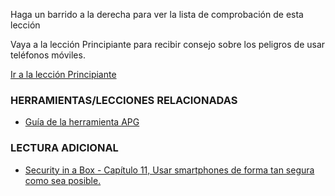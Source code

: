 [Title]: # (¿Y ahora qué?)
[Order]: # (12)

Haga un barrido a la derecha para ver la lista de comprobación de esta lección

Vaya a la lección Principiante para recibir consejo sobre los peligros de usar teléfonos móviles.

[Ir a la lección Principiante](umbrella://lesson/mobile-phones/0)

### HERRAMIENTAS/LECCIONES RELACIONADAS

*   [Guía de la herramienta APG](umbrella://lesson/k9-&-apg)

### LECTURA ADICIONAL

*   [Security in a Box - Capítulo 11, Usar smartphones de forma tan segura como sea posible.](https://securityinabox.org/en/guide/smartphones)
